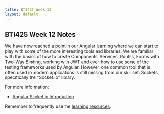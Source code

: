 ```yaml
---
title: BTI425 Week 12
layout: default
---
```


## BTI425 Week 12 Notes

We have now reached a point in our Angular learning where we can start to play with some of the more interesting tools and libraries. We are familiar with the basics of how to create Components, Services, Routes, Forms with Two-Way Binding, working with JWT and even how to use some of the testing frameworks used by Angular. However, one common tool that is often used in modern applications is still missing from our skill set: Sockets, specifically the "Socket.io" library.

For more information:

* [Angular Socket.io Introduction](angular-socketio-intro)

Remember to frequently use the [learning resources](/bti425/resources/).
